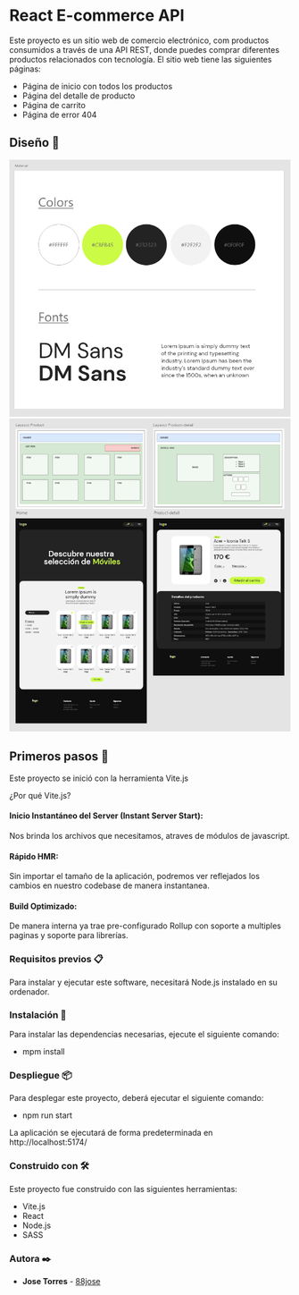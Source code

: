 # React E-commerce API

Este proyecto es un sitio web de comercio electrónico, com productos consumidos a través de una API REST, donde puedes comprar diferentes productos relacionados con tecnología. El sitio web tiene las siguientes páginas:

- Página de inicio con todos los productos
- Página del detalle de producto
- Página de carrito
- Página de error 404

## Diseño 🔰

![This is an image](src/assets/capture/captura-materials.png)
![This is an image](src/assets/capture/captura-desing.png)

## Primeros pasos 🚀

Este proyecto se inició con la herramienta Vite.js

¿Por qué Vite.js?

#### Inicio Instantáneo del Server (Instant Server Start):

Nos brinda los archivos que necesitamos, atraves de módulos de javascript.

#### Rápido HMR:

Sin importar el tamaño de la aplicación, podremos ver reflejados los cambios en nuestro codebase de manera instantanea.

#### Build Optimizado:

De manera interna ya trae pre-configurado Rollup con soporte a multiples paginas y soporte para librerías.

### Requisitos previos 📋

Para instalar y ejecutar este software, necesitará Node.js instalado en su ordenador.

### Instalación 🔧

Para instalar las dependencias necesarias, ejecute el siguiente comando:

- mpm install

### Despliegue 📦

Para desplegar este proyecto, deberá ejecutar el siguiente comando:

- npm run start

La aplicación se ejecutará de forma predeterminada en http://localhost:5174/

### Construido con 🛠️

Este proyecto fue construido con las siguientes herramientas:

- Vite.js
- React
- Node.js
- SASS

### Autora ✒️

- **Jose Torres** - [88jose](https://github.com/88jose)
